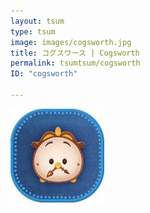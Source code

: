 ```yaml
---
layout: tsum
type: tsum
image: images/cogsworth.jpg
title: コグスワース | Cogsworth
permalink: tsumtsum/cogsworth
ID: "cogsworth"

---
```

<img class="ui image" src="../images/cogsworth.jpg">
